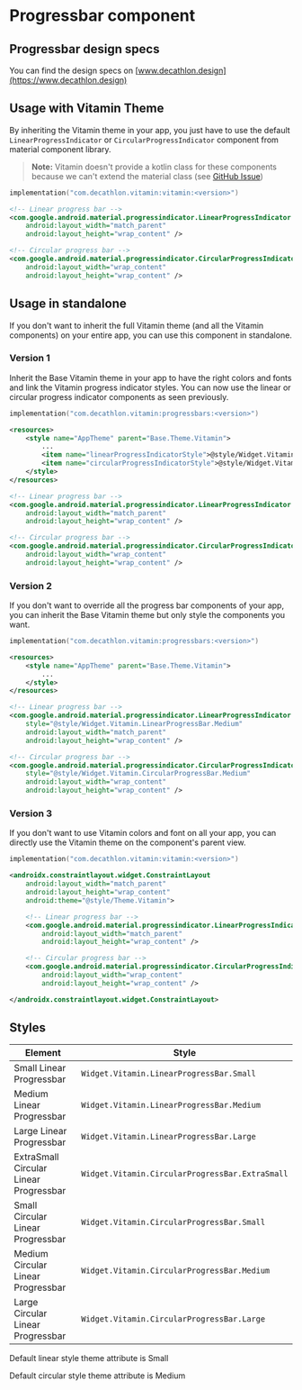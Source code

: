 # Progressbar component

## Progressbar design specs
You can find the design specs on [www.decathlon.design](https://www.decathlon.design)

## Usage with Vitamin Theme

By inheriting the Vitamin theme in your app, you just have to use the default 
`LinearProgressIndicator` or `CircularProgressIndicator` component from material 
component library.

> **Note:** Vitamin doesn't provide a kotlin class for these components because
> we can't extend the material class (see [GitHub Issue](https://github.com/material-components/material-components-android/issues/2361))

```kotlin
implementation("com.decathlon.vitamin:vitamin:<version>")
```

```xml
<!-- Linear progress bar -->
<com.google.android.material.progressindicator.LinearProgressIndicator
    android:layout_width="match_parent"
    android:layout_height="wrap_content" />

<!-- Circular progress bar -->
<com.google.android.material.progressindicator.CircularProgressIndicator
    android:layout_width="wrap_content"
    android:layout_height="wrap_content" />
```

## Usage in standalone

If you don't want to inherit the full Vitamin theme (and all the Vitamin components) 
on your entire app, you can use this component in standalone.

### Version 1

Inherit the Base Vitamin theme in your app to have the right colors and fonts and 
link the Vitamin progress indicator styles. You can now use the linear or circular
progress indicator components as seen previously.

```kotlin
implementation("com.decathlon.vitamin:progressbars:<version>")
```

```xml
<resources>
    <style name="AppTheme" parent="Base.Theme.Vitamin">
        ...
        <item name="linearProgressIndicatorStyle">@style/Widget.Vitamin.LinearProgressBar</item>
        <item name="circularProgressIndicatorStyle">@style/Widget.Vitamin.CircularProgressBar</item>
    </style>
</resources>
```

```xml
<!-- Linear progress bar -->
<com.google.android.material.progressindicator.LinearProgressIndicator
    android:layout_width="match_parent"
    android:layout_height="wrap_content" />

<!-- Circular progress bar -->
<com.google.android.material.progressindicator.CircularProgressIndicator
    android:layout_width="wrap_content"
    android:layout_height="wrap_content" />
```

### Version 2

If you don't want to override all the progress bar components of your app, 
you can inherit the Base Vitamin theme but only style the components you want.

```kotlin
implementation("com.decathlon.vitamin:progressbars:<version>")
```

```xml
<resources>
    <style name="AppTheme" parent="Base.Theme.Vitamin">
        ...
    </style>
</resources>
```

```xml
<!-- Linear progress bar -->
<com.google.android.material.progressindicator.LinearProgressIndicator
    style="@style/Widget.Vitamin.LinearProgressBar.Medium"
    android:layout_width="match_parent"
    android:layout_height="wrap_content" />

<!-- Circular progress bar -->
<com.google.android.material.progressindicator.CircularProgressIndicator
    style="@style/Widget.Vitamin.CircularProgressBar.Medium"
    android:layout_width="wrap_content"
    android:layout_height="wrap_content" />
```

### Version 3

If you don't want to use Vitamin colors and font on all your app, 
you can directly use the Vitamin theme on the component's parent view.

```kotlin
implementation("com.decathlon.vitamin:vitamin:<version>")
```

```xml
<androidx.constraintlayout.widget.ConstraintLayout
    android:layout_width="match_parent"
    android:layout_height="wrap_content"
    android:theme="@style/Theme.Vitamin">

    <!-- Linear progress bar -->
    <com.google.android.material.progressindicator.LinearProgressIndicator
        android:layout_width="match_parent"
        android:layout_height="wrap_content" />

    <!-- Circular progress bar -->
    <com.google.android.material.progressindicator.CircularProgressIndicator
        android:layout_width="wrap_content"
        android:layout_height="wrap_content" />

</androidx.constraintlayout.widget.ConstraintLayout>
```

## Styles

Element | Style
--------|------
Small Linear Progressbar | `Widget.Vitamin.LinearProgressBar.Small`
Medium Linear Progressbar | `Widget.Vitamin.LinearProgressBar.Medium`
Large Linear Progressbar | `Widget.Vitamin.LinearProgressBar.Large`
ExtraSmall Circular Linear Progressbar | `Widget.Vitamin.CircularProgressBar.ExtraSmall`
Small Circular Linear Progressbar | `Widget.Vitamin.CircularProgressBar.Small`
Medium Circular Linear Progressbar | `Widget.Vitamin.CircularProgressBar.Medium`
Large Circular Linear Progressbar | `Widget.Vitamin.CircularProgressBar.Large`

Default linear style theme attribute is Small

Default circular style theme attribute is Medium
